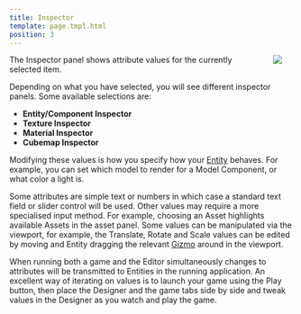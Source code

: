 ```yaml
---
title: Inspector
template: page.tmpl.html
position: 3
---
```


<img src="/images/user-manual/inspector.jpg" style="float: right; padding: 20px; padding-top: 0px;"></img>

The Inspector panel shows attribute values for the currently selected item.

Depending on what you have selected, you will see different inspector panels. Some available selections are:
* **Entity/Component Inspector**
* **Texture Inspector**
* **Material Inspector**
* **Cubemap Inspector**

Modifying these values is how you specify how your [Entity][2] behaves. For example, you can set which model to render for a Model Component, or what color a light is.

Some attributes are simple text or numbers in which case a standard text field or slider control will be used. Other values may require a more specialised input method. For example, choosing an Asset highlights available Assets in the asset panel. Some values can be manipulated via the viewport, for example, the Translate, Rotate and Scale values can be edited by moving and Entity dragging the relevant [Gizmo][3] around in the viewport.

When running both a game and the Editor simultaneously changes to attributes will be transmitted to Entities in the running application. An excellent way of iterating on values is to launch your game using the Play button, then place the Designer and the game tabs side by side and tweak values in the Designer as you watch and play the game.

[3]: /user-manual/glossary#gizmo
[2]: /user-manual/glossary#entity
[1]: /images/user-manual/inspector.jpg "Edit attributes until you can edit no more"
